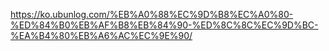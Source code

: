 https://ko.ubunlog.com/%EB%A0%88%EC%9D%B8%EC%A0%80-%ED%84%B0%EB%AF%B8%EB%84%90-%ED%8C%8C%EC%9D%BC-%EA%B4%80%EB%A6%AC%EC%9E%90/
